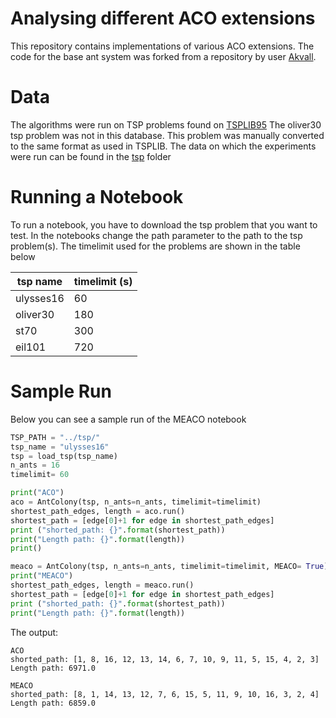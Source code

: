 # Analysing different ACO extensions
This repository contains implementations of various ACO extensions. The code for the base ant system was forked from a repository by user [Akvall](https://github.com/Akavall/AntColonyOptimization/). 


# Data 
The algorithms were run on TSP problems found on [TSPLIB95](http://elib.zib.de/pub/mp-testdata/tsp/tsplib/tsp/index.html)
The oliver30 tsp problem was not in this database. This problem was manually converted to the same format as used in TSPLIB. The data on which the experiments were run can be found in the [tsp](https://github.com/laupijnacker/ACO_NC/tree/master/tsp) folder

# Running a Notebook
To run a notebook, you have to download the tsp problem that you want to test. In the notebooks change the path parameter to the path to the tsp problem(s).
The timelimit used for the problems are shown in the table below

| tsp name  |  timelimit (s)  |
|--|--|
|  ulysses16 | 60  |
|  oliver30  | 180  |
| st70 | 300  |
| eil101| 720 |

# Sample Run
Below you can see a sample run of the MEACO notebook
```python
TSP_PATH = "../tsp/"
tsp_name = "ulysses16"
tsp = load_tsp(tsp_name)
n_ants = 16
timelimit= 60

print("ACO")
aco = AntColony(tsp, n_ants=n_ants, timelimit=timelimit)
shortest_path_edges, length = aco.run()
shortest_path = [edge[0]+1 for edge in shortest_path_edges]
print ("shorted_path: {}".format(shortest_path))
print("Length path: {}".format(length))
print()

meaco = AntColony(tsp, n_ants=n_ants, timelimit=timelimit, MEACO= True)
print("MEACO")
shortest_path_edges, length = meaco.run()
shortest_path = [edge[0]+1 for edge in shortest_path_edges]
print ("shorted_path: {}".format(shortest_path))
print("Length path: {}".format(length))
```
The output:
```
ACO
shorted_path: [1, 8, 16, 12, 13, 14, 6, 7, 10, 9, 11, 5, 15, 4, 2, 3]
Length path: 6971.0

MEACO
shorted_path: [8, 1, 14, 13, 12, 7, 6, 15, 5, 11, 9, 10, 16, 3, 2, 4]
Length path: 6859.0
```

